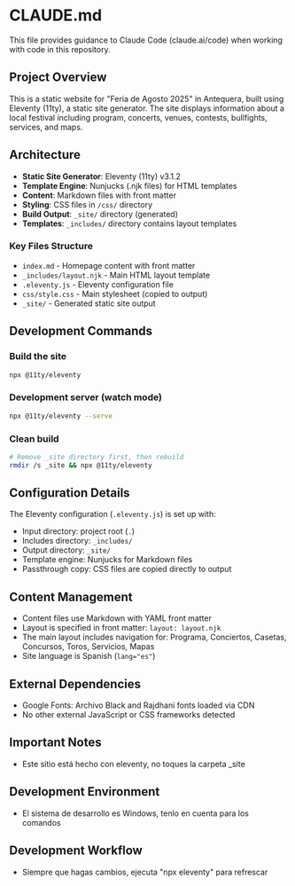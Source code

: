 # CLAUDE.md

This file provides guidance to Claude Code (claude.ai/code) when working with code in this repository.

## Project Overview

This is a static website for "Feria de Agosto 2025" in Antequera, built using Eleventy (11ty), a static site generator. The site displays information about a local festival including program, concerts, venues, contests, bullfights, services, and maps.

## Architecture

- **Static Site Generator**: Eleventy (11ty) v3.1.2
- **Template Engine**: Nunjucks (.njk files) for HTML templates
- **Content**: Markdown files with front matter
- **Styling**: CSS files in `/css/` directory
- **Build Output**: `_site/` directory (generated)
- **Templates**: `_includes/` directory contains layout templates

### Key Files Structure
- `index.md` - Homepage content with front matter
- `_includes/layout.njk` - Main HTML layout template
- `.eleventy.js` - Eleventy configuration file
- `css/style.css` - Main stylesheet (copied to output)
- `_site/` - Generated static site output

## Development Commands

### Build the site
```bash
npx @11ty/eleventy
```

### Development server (watch mode)
```bash
npx @11ty/eleventy --serve
```

### Clean build
```bash
# Remove _site directory first, then rebuild
rmdir /s _site && npx @11ty/eleventy
```

## Configuration Details

The Eleventy configuration (`.eleventy.js`) is set up with:
- Input directory: project root (`.`)
- Includes directory: `_includes/` 
- Output directory: `_site/`
- Template engine: Nunjucks for Markdown files
- Passthrough copy: CSS files are copied directly to output

## Content Management

- Content files use Markdown with YAML front matter
- Layout is specified in front matter: `layout: layout.njk`
- The main layout includes navigation for: Programa, Conciertos, Casetas, Concursos, Toros, Servicios, Mapas
- Site language is Spanish (`lang="es"`)

## External Dependencies

- Google Fonts: Archivo Black and Rajdhani fonts loaded via CDN
- No other external JavaScript or CSS frameworks detected

## Important Notes

- Este sitio está hecho con eleventy, no toques la carpeta _site

## Development Environment

- El sistema de desarrollo es Windows, tenlo en cuenta para los comandos

## Development Workflow

- Siempre que hagas cambios, ejecuta "npx eleventy" para refrescar